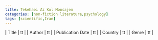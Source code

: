 ```yaml
---
title: Tekehaei Az Kol Monsajem
categories: [non-fiction literature,psychology]
tags: [scientific,Iran]
---
```

        
| Title | tt |
| Author | tt  |
| Publication Date | tt   |
| Country | tt |
| Genre | tt  |
        